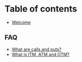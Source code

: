 # Table of contents

* [Welcome](README.md)

## FAQ

* [What are calls and puts?](faq/what-are-calls-and-puts.md)
* [What is ITM, ATM and OTM?](faq/what-is-itm-atm-and-otm.md)

